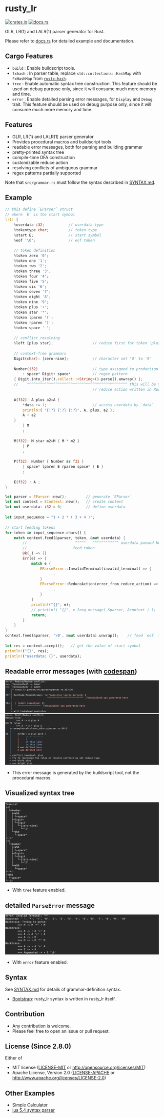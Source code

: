 # rusty_lr
[![crates.io](https://img.shields.io/crates/v/rusty_lr.svg)](https://crates.io/crates/rusty_lr)
[![docs.rs](https://docs.rs/rusty_lr/badge.svg)](https://docs.rs/rusty_lr)

GLR, LR(1) and LALR(1) parser generator for Rust.

Please refer to [docs.rs](https://docs.rs/rusty_lr) for detailed example and documentation.

## Cargo Features
 - `build` : Enable buildscript tools.
 - `fxhash` : In parser table, replace `std::collections::HashMap` with `FxHashMap` from [`rustc-hash`](https://github.com/rust-lang/rustc-hash).
 - `tree` : Enable automatic syntax tree construction.
    This feature should be used on debug purpose only, since it will consume much more memory and time.
 - `error` : Enable detailed parsing error messages, for `Display` and `Debug` trait.
    This feature should be used on debug purpose only, since it will consume much more memory and time.

## Features
 - GLR, LR(1) and LALR(1) parser generator
 - Provides procedural macros and buildscript tools
 - readable error messages, both for parsing and building grammar
 - pretty-printed syntax tree
 - compile-time DFA construction
 - customizable reduce action
 - resolving conflicts of ambiguous grammar
 - regex patterns partially supported

Note that `src/grammar.rs` must follow the syntax described in [SYNTAX.md](SYNTAX.md).

## Example
```rust
// this define `EParser` struct
// where `E` is the start symbol
lr1! {
    %userdata i32;           // userdata type
    %tokentype char;         // token type
    %start E;                // start symbol
    %eof '\0';               // eof token

    // token definition
    %token zero '0';
    %token one '1';
    %token two '2';
    %token three '3';
    %token four '4';
    %token five '5';
    %token six '6';
    %token seven '7';
    %token eight '8';
    %token nine '9';
    %token plus '+';
    %token star '*';
    %token lparen '(';
    %token rparen ')';
    %token space ' ';

    // conflict resolving
    %left [plus star];                  // reduce first for token 'plus', 'star'

    // context-free grammars
    Digit(char): [zero-nine];           // character set '0' to '9'

    Number(i32)                         // type assigned to production rule `Number`
        : space* Digit+ space*          // regex pattern
    { Digit.into_iter().collect::<String>().parse().unwrap() };
    //    ^^^^^^^^^^^^^^^^^^^^^^^^^^^^^^^^^^^^^^^^^^^^^^ this will be the value of `Number`
                                        // reduce action written in Rust code

    A(f32): A plus a2=A {
        *data += 1;                     // access userdata by `data`
        println!( "{:?} {:?} {:?}", A, plus, a2 );
        A + a2
    }
        | M
        ;

    M(f32): M star m2=M { M * m2 }
        | P
        ;

    P(f32): Number { Number as f32 }
        | space* lparen E rparen space* { E }
        ;

    E(f32) : A ;
}
```
```rust
let parser = EParser::new();         // generate `EParser`
let mut context = EContext::new();   // create context
let mut userdata: i32 = 0;           // define userdata

let input_sequence = "1 + 2 * ( 3 + 4 )";

// start feeding tokens
for token in input_sequence.chars() {
    match context.feed(&parser, token, &mut userdata) {
        //                      ^^^^^   ^^^^^^^^^^^^ userdata passed here as `&mut i32`
        //                     feed token
        Ok(_) => {}
        Err(e) => {
            match e {
                EParseError::InvalidTerminal(invalid_terminal) => {
                    ...
                }
                EParseError::ReduceAction(error_from_reduce_action) => {
                    ...
                }
            }
            println!("{}", e);
            // println!( "{}", e.long_message( &parser, &context ) );
            return;
        }
    }
}
context.feed(&parser, '\0', &mut userdata).unwrap();    // feed `eof` token

let res = context.accept();   // get the value of start symbol
println!("{}", res);
println!("userdata: {}", userdata);
```

## Readable error messages (with [codespan](https://github.com/brendanzab/codespan))
![images/error1.png](images/error1.png)
![images/error2.png](images/error2.png)
 - This error message is generated by the buildscript tool, not the procedural macros.

## Visualized syntax tree
![images/tree.png](images/tree.png)
 - With `tree` feature enabled.

## detailed `ParseError` message
![images/parse_error.png](images/parse_error.png)
 - With `error` feature enabled.

## Syntax
See [SYNTAX.md](SYNTAX.md) for details of grammar-definition syntax.

 - [Bootstrap](rusty_lr_parser/src/parser/parser.rs): rusty_lr syntax is written in rusty_lr itself.


## Contribution
 - Any contribution is welcome.
 - Please feel free to open an issue or pull request.

## License (Since 2.8.0)
Either of
 - MIT license ([LICENSE-MIT](LICENSE-MIT) or http://opensource.org/licenses/MIT)
 - Apache License, Version 2.0 ([LICENSE-APACHE](LICENSE-APACHE) or http://www.apache.org/licenses/LICENSE-2.0)


## Other Examples
 - [Simple Calculator](examples/calculator_u8/src/parser.rs)
 - [lua 5.4 syntax parser](https://github.com/ehwan/lua_rust)
